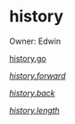 # history

Owner: Edwin

[history.go](history%20c8da8a3c22744d4891e6bfdec6d49238/history%20go%209be291d658dc4c9d8102b6f39950f44e.md)

[*history.forward*](history%20c8da8a3c22744d4891e6bfdec6d49238/history%20forward%205d61bc5f47b84b2eae5e525af6e685cf.md)

[*history.back*](history%20c8da8a3c22744d4891e6bfdec6d49238/history%20back%208ad390b383324b5aa070bdc82a36f3a6.md)

[*history.length*](history%20c8da8a3c22744d4891e6bfdec6d49238/history%20length%20823e8e4dab614d97a62fe2af9cafeb67.md)